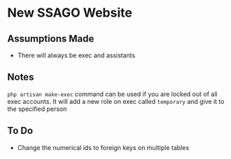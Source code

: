# New SSAGO Website

## Assumptions Made
- There will always be exec and assistants

## Notes
```php artisan make-exec``` command can be used if you are locked out of all exec accounts. It will add a new role on exec called `temporary` and give it to the specified person

## To Do
- Change the numerical ids to foreign keys on multiple tables